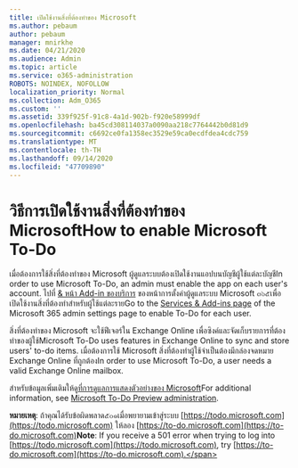 ```yaml
---
title: เปิดใช้งานสิ่งที่ต้องทำของ Microsoft
ms.author: pebaum
author: pebaum
manager: mnirkhe
ms.date: 04/21/2020
ms.audience: Admin
ms.topic: article
ms.service: o365-administration
ROBOTS: NOINDEX, NOFOLLOW
localization_priority: Normal
ms.collection: Adm_O365
ms.custom: ''
ms.assetid: 339f925f-91c8-4a1d-902b-f920e58999df
ms.openlocfilehash: ba45cd308114037a0090aa218c7764442b0d81d9
ms.sourcegitcommit: c6692ce0fa1358ec3529e59ca0ecdfdea4cdc759
ms.translationtype: MT
ms.contentlocale: th-TH
ms.lasthandoff: 09/14/2020
ms.locfileid: "47709890"
---
```

# <a name="how-to-enable-microsoft-to-do"></a><span data-ttu-id="5358b-102">วิธีการเปิดใช้งานสิ่งที่ต้องทำของ Microsoft</span><span class="sxs-lookup"><span data-stu-id="5358b-102">How to enable Microsoft To-Do</span></span>

<span data-ttu-id="5358b-103">เมื่อต้องการใช้สิ่งที่ต้องทำของ Microsoft ผู้ดูแลระบบต้องเปิดใช้งานแอปบนบัญชีผู้ใช้แต่ละบัญชี</span><span class="sxs-lookup"><span data-stu-id="5358b-103">In order to use Microsoft To-Do, an admin must enable the app on each user's account.</span></span> <span data-ttu-id="5358b-104">ไปที่ [ &amp; หน้า Add-in ของบริการ](https://portal.office.com/adminportal/home#/Settings/ServicesAndAddIns) ของหน้าการตั้งค่าผู้ดูแลระบบ Microsoft ๓๖๕เพื่อเปิดใช้งานสิ่งที่ต้องทำสำหรับผู้ใช้แต่ละราย</span><span class="sxs-lookup"><span data-stu-id="5358b-104">Go to the [Services &amp; Add-ins page](https://portal.office.com/adminportal/home#/Settings/ServicesAndAddIns) of the Microsoft 365 admin settings page to enable To-Do for each user.</span></span>
  
<span data-ttu-id="5358b-105">สิ่งที่ต้องทำของ Microsoft จะใช้ฟีเจอร์ใน Exchange Online เพื่อซิงค์และจัดเก็บรายการที่ต้องทำของผู้ใช้</span><span class="sxs-lookup"><span data-stu-id="5358b-105">Microsoft To-Do uses features in Exchange Online to sync and store users' to-do items.</span></span> <span data-ttu-id="5358b-106">เมื่อต้องการใช้ Microsoft สิ่งที่ต้องทำผู้ใช้จำเป็นต้องมีกล่องจดหมาย Exchange Online ที่ถูกต้อง</span><span class="sxs-lookup"><span data-stu-id="5358b-106">In order to use Microsoft To-Do, a user needs a valid Exchange Online mailbox.</span></span>
  
<span data-ttu-id="5358b-107">สำหรับข้อมูลเพิ่มเติมให้ดู[ที่การดูแลการแสดงตัวอย่างของ Microsoft](https://support.office.com/article/490c1a8c-2333-4952-8125-841afadb9620.aspx)</span><span class="sxs-lookup"><span data-stu-id="5358b-107">For additional information, see [Microsoft To-Do Preview administration](https://support.office.com/article/490c1a8c-2333-4952-8125-841afadb9620.aspx).</span></span>
  
 <span data-ttu-id="5358b-108">**หมายเหตุ**: ถ้าคุณได้รับข้อผิดพลาด๕๐๑เมื่อพยายามเข้าสู่ระบบ [https://todo.microsoft.com](https://todo.microsoft.com) ให้ลอง [https://to-do.microsoft.com](https://to-do.microsoft.com)</span><span class="sxs-lookup"><span data-stu-id="5358b-108">**Note**: If you receive a 501 error when trying to log into [https://todo.microsoft.com](https://todo.microsoft.com), try [https://to-do.microsoft.com](https://to-do.microsoft.com).</span></span>
  

